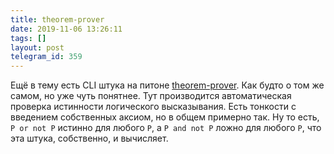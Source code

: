 ```yaml
---
title: theorem-prover
date: 2019-11-06 13:26:11
tags: []
layout: post
telegram_id: 359
---
```


Ещё в тему есть CLI штука на питоне [theorem-prover](https://github.com/stepchowfun/theorem-prover). Как будто о том же самом, но уже чуть понятнее. Тут производится автоматическая проверка истинности логического высказывания. Есть тонкости с введением собственных аксиом, но в общем примерно так. Ну то есть, `P or not P` истинно для любого `P`, а `P and not P` ложно для любого `P`, что эта штука, собственно, и вычисляет.
